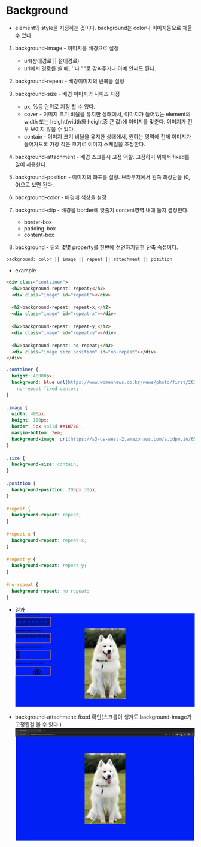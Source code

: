 # Background

- element의 style을 지정하는 것이다. background는 color나 이미지등으로 채울 수 있다.

1. background-image - 이미지를 배경으로 설정

   - url(상대경로 || 절대경로)
   - url에서 경로를 쓸 때, ''나 ""로 감싸주거나 아예 안써도 된다.

2. background-repeat - 배경이미지의 반복을 설정
3. background-size - 배경 이미지의 사이즈 지정
   - px, %등 단위로 지정 할 수 있다.
   - cover - 이미지 크기 비율을 유지한 상태에서, 이미지가 들어있는 element의 width 또는 height(width와 height중 큰 값)에 이미지를 맞춘다. 이미지가 전부 보이지 않을 수 있다.
   - contain - 이미지 크기 비율을 유지한 상태에서, 원하는 영역에 전체 이미지가 들어가도록 가장 작은 크기로 이미지 스케일을 조정한다.
4. background-attachment - 배경 스크롤시 고정 역할. 고정하기 위해서 fixed를 많이 사용한다.
5. background-position - 이미지의 좌표를 설정. 브라우저에서 왼쪽 최상단을 (0, 0)으로 보면 된다.
6. background-color - 배경에 색상을 설정
7. background-clip - 배경을 border에 맞출지 content영역 내에 둘지 결정한다.

   - border-box
   - padding-box
   - content-box

8. background - 위의 몇몇 property를 한번에 선언하기위한 단축 속성이다.

```
background: color || image || repeat || attachment || position
```

- example

```html
<div class="container">
  <h2>background-repeat: repeat;</h2>
  <div class="image" id="repeat"></div>

  <h2>background-repeat: repeat-x;</h2>
  <div class="image" id="repeat-x"></div>

  <h2>background-repeat: repeat-y;</h2>
  <div class="image" id="repeat-y"></div>

  <h2>background-repeat: no-repeat;</h2>
  <div class="image size position" id="no-repeat"></div>
</div>
```

```css
.container {
  height: 40000px;
  background: blue url(https://www.womennews.co.kr/news/photo/first/201801/img_78112_1.jpg)
    no-repeat fixed center;
}

.image {
  width: 400px;
  height: 100px;
  border: 5px solid #e18728;
  margin-bottom: 2em;
  background-image: url(https://s3-us-west-2.amazonaws.com/s.cdpn.io/652/codepen.png);
}

.size {
  background-size: contain;
}

.position {
  background-position: 200px 30px;
}

#repeat {
  background-repeat: repeat;
}

#repeat-x {
  background-repeat: repeat-x;
}

#repeat-y {
  background-repeat: repeat-y;
}

#no-repeat {
  background-repeat: no-repeat;
}
```

- 결과
  ![결과](./assets/background_example.png)

- background-attachment: fixed 확인(스크롤이 생겨도 background-image가 고정된걸 볼 수 있다.)
  ![결과](./assets/background_attachment_example.png)
